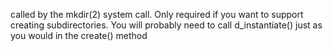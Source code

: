 called by the mkdir(2) system call.  Only required if you want to support creating subdirectories.  You will probably need to call d_instantiate() just as you would in the create() method